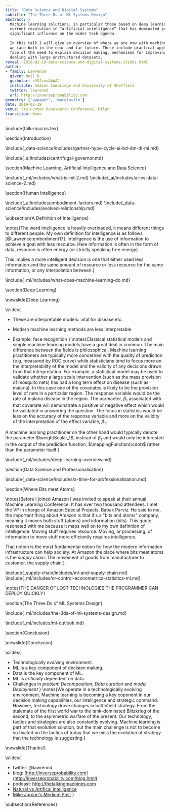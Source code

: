 ```yaml
---
title: "Data Science and Digital Systems"
subtitle: "The Three Ds of ML Systems Design"
abstract: >
  Machine learning solutions, in particular those based on deep learning methods, form an underpinning of the 
  current revolution in “artificial intelligence” that has dominated popular press headlines and is having a 
  significant influence on the wider tech agenda.
  
  In this talk I will give an overview of where we are now with machine learning solutions, and what challenges 
  we face both in the near and far future. These include practical application of existing algorithms in the 
  face of the need to explain decision making, mechanisms for improving the quality and availability of data, 
  dealing with large unstructured datasets.
reveal: 2019-02-19-data-science-and-digital-systems.slides.html
author:
- family: Lawrence
  given: Neil D.
  gscholar: r3SJcvoAAAAJ
  institute: Amazon Cambridge and University of Sheffield
  twitter: lawrennd
  url: http://inverseprobability.com
geometry: ['a4paper', 'margin=1in']
date: 2019-02-19
venue: Stu Hunter Resesearch Conference, Milan
transition: None
---
```


\include{talk-macros.tex}

\section{Introduction}

\include{_data-science/includes/gartner-hype-cycle-ai-bd-dm-dl-ml.md}

\include{_ai/includes/centrifugal-governor.md}

\section{Machine Learning, Artificial Intelligence and Data Science}

\include{_ml/includes/what-is-ml-2.md}
\include{_ai/includes/ai-vs-data-science-2.md}

\section{Human Intelligence}

\include{_ai/includes/embodiment-factors.md}
\include{_data-science/includes/evolved-relationship.md}

\subsection{A Definition of Intelligence}

\notes{The word intelligence is heavily overloaded, it means different things to different people. My own definition for intelligence is as follows [@Lawrence:embodiment17]. Intelligence is the use of information to achieve a goal with less resource. Here information is often in the form of data, resource is often energy (or strictly speaking free energy). 

This implies a more intelligent decision is one that either used less information and the same amount of resource or less resource for the same information, or any interpolation between.}

\include{_ml/includes/what-does-machine-learning-do.md}

\section{Deep Learning}

\newslide{Deep Learning}

\slides{
* These are interpretable models: vital for disease etc.

* Modern machine learning methods are less interpretable

* Example: face recognition
}
\notes{Classical statistical models and simple machine learning models have a great deal in common. The main difference between the fields is philosophical. Machine learning practitioners are typically more concerned with the quality of prediciton (e.g. measured by ROC curve) while statisticians tend to focus more on the interpretability of the model and the validity of any decisions drawn from that interpretation. For example, a statistical model may be used to validate whether a large scale intervention (such as the mass provision of mosquito nets) has had a long term effect on disease (such as malaria). In this case one of the covariates is likely to be the provision level of nets in a particular region. The response variable would be the rate of malaria disease in the region. The parmaeter, $\beta_1$ associated with that covariate will demonstrate a positive or negative effect which would be validated in answering the question. The focus in statistics would be less on the accuracy of the response variable and more on the validity of the interpretation of the effect variable, $\beta_1$. 

A machine learning practitioner on the other hand would typically denote the parameter $\weightScalar_1$, instead of $\beta_1$ and would only be interested in the output of the prediction function, $\mappingFunction(\cdot)$ rather than the parameter itself.}

\include{_ml/includes/deep-learning-overview.md}

\section{Data Science and Professionalisation}

\include{_data-science/includes/a-time-for-professionalisation.md}

<!--
include{_data-science/includes/the-data-crisis.md} 

newslide{Rest of this Talk: Two Areas of Focus}

* Reusability of Data
* Deployment of Machine Learning Systems

newslide{Rest of this Talk: Two Areas of Focus}

* <s>Reusability of Data</s>
* Deployment of Machine Learning Systems

include{_data-science/includes/data-readiness-levels.md}

\newslide{Artificial Intelligence}

* Challenges in deploying AI.
* Currently this is in the form of "machine learning systems"

\newslide{Internet of People}

* Fog computing: barrier between cloud and device blurring.
    * Computing on the Edge
* Complex feedback between algorithm and implementation
  
\newslide{Deploying ML in Real World: Machine Learning Systems Design}

* Major new challenge for systems designers.
* Internet of Intelligence but currently:
	* AI systems are *fragile*

\include{_ml/includes/what-is-ml-2.md}
\include{_ai/includes/ai-vs-data-science-2.md}
-->

\section{Where Bits meet Atoms}

\notes{Before I joined Amazon I was invited to speak at their annual Machine Learning Conference. It has over two thousand attendees. I met the VP in charge of Amazon Special Projects, Babak Parviz. He said to me, the important thing about Amazon is that it's a "bits and atoms" company, meaning it moves both stuff (atoms) and information (bits). This quote resonated with me because it maps well on to my own definition of intelligence. Moving stuff requires resource. Moving, or processing, of information to move stuff more efficiently requires intelligence. 

That notion is the most fundamental notion for how the modern information infrastructure can help society. At Amazon the place where bits meet atoms is the *supply chain*. The movement of goods from manufacturer to customer, the supply chain.}

\include{_supply-chain/includes/ml-and-supply-chain.md}
\include{_ml/includes/or-control-econometrics-statistics-ml.md}

\notes{THE DANGER OF LOST TECHNOLOGIES THE PROGRAMMER CAN DEPLOY QUICKLY}

\section{The Three Ds of ML Systems Design}

\include{_ml/includes/the-3ds-of-ml-systems-design.md}

\include{_ml/includes/ml-outlook.md}

\section{Conclusion}

\newslide{Conclusion}

\slides{
* Technologically *evolving* environment.
* ML is a key component of decision making.
* Data is the key component of ML.
* ML is *critically* dependent on data.
* Challenges in *problem Decomposition*, *Data curation* and *model Deployment* 
}
\notes{We operate in a technologically evolving environment.  Machine learning is becoming a key coponent in our decision making capabilities, our intelligence and strategic command. However, technology drove changes in battlefield strategy. From the stalemate of the first world war to the tank-dominated Blitzkrieg of the second, to the asymmetric warfare of the present. Our technology, tactics and strategies are also constantly evolving. Machine learning is part of that evolution solution, but the main challenge is not to become so fixated on the tactics of today that we miss the evolution of strategy that the technology is suggesting.}

\newslide{Thanks!}

\slides{
* twitter: \@lawrennd
* blog: [http://inverseprobability.com](http://inverseprobability.com/blog.html)
* podcast: <http://thetalkingmachines.com>
* [Natural vs Artifical Intelligence](http://inverseprobability.com/2018/02/06/natural-and-artificial-intelligence)
* [Mike Jordan's Medium Post](https://medium.com/@mijordan3/artificial-intelligence-the-revolution-hasnt-happened-yet-5e1d5812e1e7)
}

\subsection{References}





